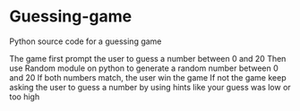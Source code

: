 # Guessing-game
Python source code for a guessing game 

The game first prompt the user to guess a number between 0 and 20
Then use Random module on python to generate a random number between 0 and 20
If both numbers match, the user win the game
If not the game keep asking the user to guess a number by using hints like your guess was low or too high
